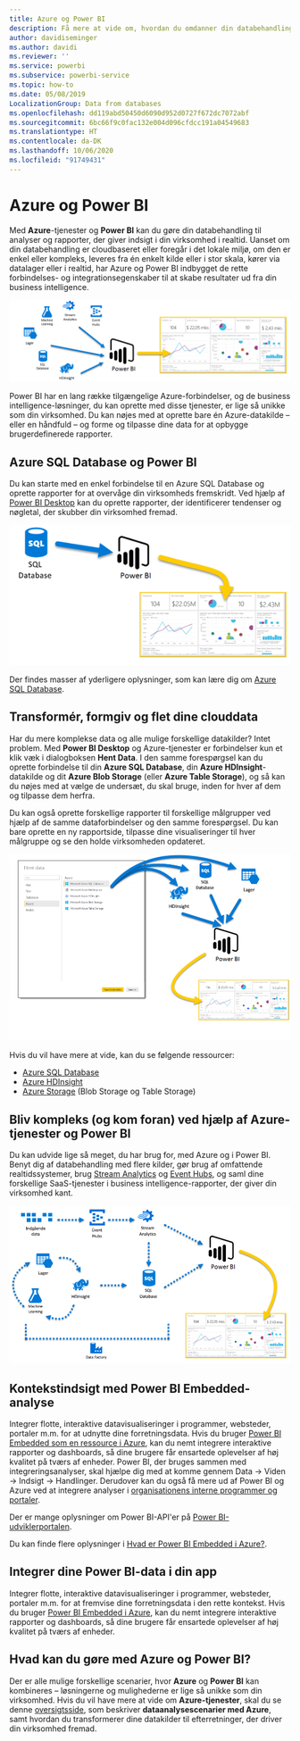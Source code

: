 ```yaml
---
title: Azure og Power BI
description: Få mere at vide om, hvordan du omdanner din databehandling til analyser og rapporter, der giver indsigt i din virksomhed i realtid, med Azure og Power BI.
author: davidiseminger
ms.author: davidi
ms.reviewer: ''
ms.service: powerbi
ms.subservice: powerbi-service
ms.topic: how-to
ms.date: 05/08/2019
LocalizationGroup: Data from databases
ms.openlocfilehash: dd119abd50450d6090d952d0727f672dc7072abf
ms.sourcegitcommit: 6bc66f9c0fac132e004d096cfdcc191a04549683
ms.translationtype: HT
ms.contentlocale: da-DK
ms.lasthandoff: 10/06/2020
ms.locfileid: "91749431"
---
```

# <a name="azure-and-power-bi"></a>Azure og Power BI

Med **Azure**-tjenester og **Power BI** kan du gøre din databehandling til analyser og rapporter, der giver indsigt i din virksomhed i realtid. Uanset om din databehandling er cloudbaseret eller foregår i det lokale miljø, om den er enkel eller kompleks, leveres fra én enkelt kilde eller i stor skala, kører via datalager eller i realtid, har Azure og Power BI indbygget de rette forbindelses- og integrationsegenskaber til at skabe resultater ud fra din business intelligence.

![Azure](media/service-azure-and-power-bi/azure_1.png)

Power BI har en lang række tilgængelige Azure-forbindelser, og de business intelligence-løsninger, du kan oprette med disse tjenester, er lige så unikke som din virksomhed. Du kan nøjes med at oprette bare én Azure-datakilde – eller en håndfuld – og forme og tilpasse dine data for at opbygge brugerdefinerede rapporter.

## <a name="azure-sql-database-and-power-bi"></a>Azure SQL Database og Power BI

Du kan starte med en enkel forbindelse til en Azure SQL Database og oprette rapporter for at overvåge din virksomheds fremskridt. Ved hjælp af [Power BI Desktop](../fundamentals/desktop-getting-started.md) kan du oprette rapporter, der identificerer tendenser og nøgletal, der skubber din virksomhed fremad.

![SQL til PBI](media/service-azure-and-power-bi/azure_2_sqltopbi.png)

Der findes masser af yderligere oplysninger, som kan lære dig om [Azure SQL Database](https://azure.microsoft.com/services/sql-database/).

## <a name="transform-shape-and-merge-your-cloud-data"></a>Transformér, formgiv og flet dine clouddata

Har du mere komplekse data og alle mulige forskellige datakilder? Intet problem. Med **Power BI Desktop** og Azure-tjenester er forbindelser kun et klik væk i dialogboksen **Hent Data**. I den samme forespørgsel kan du oprette forbindelse til din **Azure SQL Database**, din **Azure HDInsight**-datakilde og dit **Azure Blob Storage** (eller **Azure Table Storage**), og så kan du nøjes med at vælge de undersæt, du skal bruge, inden for hver af dem og tilpasse dem herfra.

Du kan også oprette forskellige rapporter til forskellige målgrupper ved hjælp af de samme dataforbindelser og den samme forespørgsel. Du kan bare oprette en ny rapportside, tilpasse dine visualiseringer til hver målgruppe og se den holde virksomheden opdateret.

![Flere til PBI](media/service-azure-and-power-bi/azure_3_multipletopbi.png)

Hvis du vil have mere at vide, kan du se følgende ressourcer:

* [Azure SQL Database](https://azure.microsoft.com/services/sql-database/)
* [Azure HDInsight](https://azure.microsoft.com/services/hdinsight/)
* [Azure Storage](https://azure.microsoft.com/services/storage/) (Blob Storage og Table Storage)

## <a name="get-complex-and-ahead-using-azure-services-and-power-bi"></a>Bliv kompleks (og kom foran) ved hjælp af Azure-tjenester og Power BI

Du kan udvide lige så meget, du har brug for, med Azure og i Power BI. Benyt dig af databehandling med flere kilder, gør brug af omfattende realtidssystemer, brug [Stream Analytics](https://azure.microsoft.com/services/stream-analytics/) og [Event Hubs](https://azure.microsoft.com/services/event-hubs/), og saml dine forskellige SaaS-tjenester i business intelligence-rapporter, der giver din virksomhed kant.

![Azure-kompleks](media/service-azure-and-power-bi/azure_4_complex.png)

## <a name="context-insights-with-power-bi-embedded-analytics"></a>Kontekstindsigt med Power BI Embedded-analyse

Integrer flotte, interaktive datavisualiseringer i programmer, websteder, portaler m.m. for at udnytte dine forretningsdata. Hvis du bruger [Power BI Embedded som en ressource i Azure](https://azure.microsoft.com/services/power-bi-embedded/), kan du nemt integrere interaktive rapporter og dashboards, så dine brugere får ensartede oplevelser af høj kvalitet på tværs af enheder.  Power BI, der bruges sammen med integreringsanalyser, skal hjælpe dig med at komme gennem Data -> Viden -> Indsigt -> Handlinger.  Derudover kan du også få mere ud af Power BI og Azure ved at integrere analyser i [organisationens interne programmer og portaler](https://powerbi.microsoft.com/developers/embedded-analytics/organization/).

Der er mange oplysninger om Power BI-API'er på [Power BI-udviklerportalen](https://dev.powerbi.com).

Du kan finde flere oplysninger i [Hvad er Power BI Embedded i Azure?](../developer/embedded/azure-pbie-what-is-power-bi-embedded.md).

## <a name="embed-your-power-bi-data-within-your-app"></a>Integrer dine Power BI-data i din app

Integrer flotte, interaktive datavisualiseringer i programmer, websteder, portaler m.m. for at fremvise dine forretningsdata i den rette kontekst. Hvis du bruger [Power BI Embedded i Azure](https://azure.microsoft.com/services/power-bi-embedded/), kan du nemt integrere interaktive rapporter og dashboards, så dine brugere får ensartede oplevelser af høj kvalitet på tværs af enheder.

## <a name="what-could-you-do-with-azure-and-power-bi"></a>Hvad kan du gøre med Azure og Power BI?

Der er alle mulige forskellige scenarier, hvor **Azure** og **Power BI** kan kombineres – løsningerne og mulighederne er lige så unikke som din virksomhed. Hvis du vil have mere at vide om **Azure-tjenester**, skal du se denne [oversigtsside](/azure/machine-learning/team-data-science-process/plan-your-environment), som beskriver **dataanalysescenarier med Azure**, samt hvordan du transformerer dine datakilder til efterretninger, der driver din virksomhed fremad.